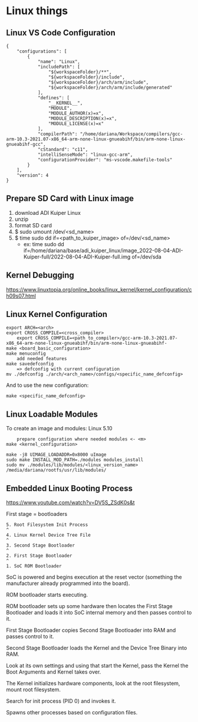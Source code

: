# Linux things

## Linux VS Code Configuration

```
{
    "configurations": [
        {
            "name": "Linux",
            "includePath": [
                "${workspaceFolder}/**",
                "${workspaceFolder}/include",
                "${workspaceFolder}/arch/arm/include",
                "${workspaceFolder}/arch/arm/include/generated"
            ],
            "defines": [
                "__KERNEL__",
                "MODULE",
                "MODULE_AUTHOR(x)=x",
                "MODULE_DESCRIPTION(x)=x",
                "MODULE_LICENSE(x)=x"
            ],
            "compilerPath": "/home/dariana/Workspace/compilers/gcc-arm-10.3-2021.07-x86_64-arm-none-linux-gnueabihf/bin/arm-none-linux-gnueabihf-gcc",
            "cStandard": "c11",
            "intelliSenseMode": "linux-gcc-arm",
            "configurationProvider": "ms-vscode.makefile-tools"
        }
    ],
    "version": 4
}
```

## Prepare SD Card with Linux image

1. download ADI Kuiper Linux
2. unzip
3. format SD card
4. $ sudo umount /dev/<sd_name>
5. $ time sudo dd if=<path_to_kuiper_image> of=/dev/<sd_name>
	- ex: time sudo dd if=/home/dariana/base/adi_kuiper_linux/image_2022-08-04-ADI-Kuiper-full/2022-08-04-ADI-Kuiper-full.img of=/dev/sda

## Kernel Debugging

https://www.linuxtopia.org/online_books/linux_kernel/kernel_configuration/ch09s07.html

## Linux Kernel Configuration

```
export ARCH=<arch>
export CROSS_COMPILE=<cross_compiler>
    export CROSS_COMPILE=<path_to_compiler>/gcc-arm-10.3-2021.07-x86_64-arm-none-linux-gnueabihf/bin/arm-none-linux-gnueabihf-
make <board_basic_configuration>
make menuconfig
	add needed features
make savedefconfig
	=> defconfig with current configuration
mv ./defconfig ./arch/<arch_name>/configs/<specific_name_defconfig>
```

And to use the new configuration:
```
make <specific_name_defconfig>
```

## Linux Loadable Modules

To create an image and modules:
Linux 5.10

```
	prepare configuration where needed modules <- <m>
make <kernel_configuration>

make -j8 UIMAGE_LOADADDR=0x8000 uImage
sudo make INSTALL_MOD_PATH=./modules modules_install
sudo mv ./modules/lib/modules/<linux_version_name> /media/dariana/rootfs/usr/lib/modules/
```

## Embedded Linux Booting Process

https://www.youtube.com/watch?v=DV5S_ZSdK0s&t

First stage = bootloaders

	5. Root Filesystem Init Process
	^
	4. Linux Kernel Device Tree File
	^
	3. Second Stage Bootloader
	^
	2. First Stage Bootloader
	^
	1. SoC ROM Bootloader

SoC is powered and begins execution at the reset vector (something the
manufacturer already programmed into the board).

ROM bootloader starts executing.

ROM bootloader sets up some hardware then locates the First Stage Bootloader and
loads it into SoC internal memory and then passes control to it.

First Stage Bootloader copies Second Stage Bootloader into RAM and passes control
to it.

Second Stage Bootloader loads the Kernel and the Device Tree Binary into RAM.

Look at its own settings and using that start the Kernel, pass the Kernel the
Boot Arguments and Kernel takes over.

The Kernel initializes hardware components, look at the root filesystem, mount
root filesystem.

Search for init process (PID 0) and invokes it.

Spawns other processes based on configuration files.